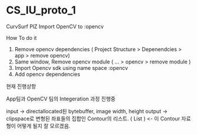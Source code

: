 # CS_IU_proto_1
CurvSurf
PlZ Import OpenCV to :opencv

How To do it
1. Remove opencv dependencies ( Project Structure > Depenendcies > app > remove opencv)
2. Same window, Remove opencv module ( ... > opencv > remove module )
3. Import Opencv sdk using name space :opencv
4. Add opencv dependencies

현재 진행상항

App팀과 OpenCV 팀의 Integeration 과정 진행중

input -> directallocated된 bytebuffer, image width, height
output -> clipspace로 변형된 좌표들의 집합인 Contour의 리스트. ( List<Contour> ) <- 이 Contour 자료형이 어떻게 될지 잘 모르겠음.
